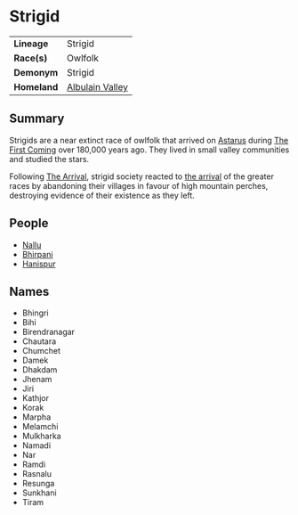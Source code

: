 # Strigid

|||
| --- | --- |
| **Lineage** | Strigid | lineage.1
| **Race(s)** | Owlfolk |
| **Demonym** | Strigid |
| **Homeland** | [Albulain Valley](../places/plains-valleys/albulain-valley.md) |

## Summary

Strigids are a near extinct race of owlfolk that arrived on [Astarus](../planes/astarus.md) during [The First Coming](../history/events/the-first-coming.md) over 180,000 years ago. They lived in small valley communities and studied the stars.

Following [The Arrival](../history/events/the-third-coming.md), strigid society reacted to [the arrival](../history/events/the-third-coming.md) of the greater races by abandoning their villages in favour of high mountain perches, destroying evidence of their existence as they left.

## People

- [Nallu](../characters/nallu.md)
- [Bhirpani](../characters/bhirpani.md)
- [Hanispur](../characters/hanispur.md)

## Names

- Bhingri
- Bihi
- Birendranagar
- Chautara
- Chumchet
- Damek
- Dhakdam
- Jhenam
- Jiri
- Kathjor
- Korak
- Marpha
- Melamchi
- Mulkharka
- Namadi
- Nar
- Ramdi
- Rasnalu
- Resunga
- Sunkhani
- Tiram
